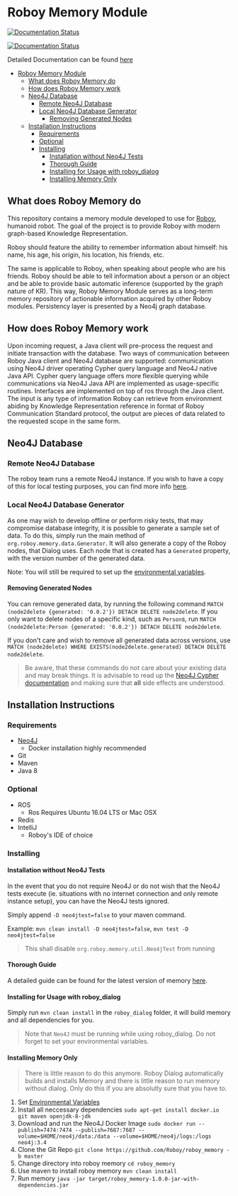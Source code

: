 # Roboy Memory Module

[![Documentation Status](https://readthedocs.org/projects/roboy-memory/badge/?version=latest)](http://roboy-memory.readthedocs.io/en/latest/?badge=latest)

[![Documentation Status](https://readthedocs.org/projects/roboy-memory/badge/?version=docs)](http://roboy-memory.readthedocs.io/en/develop/?badge=develop)

Detailed Documentation can be found [here](https://readthedocs.org/projects/roboy-memory)

- [Roboy Memory Module](#roboy-memory-module)
    - [What does Roboy Memory do](#what-does-roboy-memory-do)
    - [How does Roboy Memory work](#how-does-roboy-memory-work)
    - [Neo4J Database](#neo4j-database)
        - [Remote Neo4J Database](#remote-neo4j-database)
        - [Local Neo4J Database Generator](#local-neo4j-database-generator)
            - [Removing Generated Nodes](#removing-generated-nodes)
    - [Installation Instructions](#installation-instructions)
        - [Requirements](#requirements)
        - [Optional](#optional)
        - [Installing](#installing)
            - [Installation without Neo4J Tests](#installation-without-neo4j-tests)
            - [Thorough Guide](#thorough-guide)
            - [Installing for Usage with roboy_dialog](#installing-for-usage-with-roboydialog)
            - [Installing Memory Only](#installing-memory-only)

## What does Roboy Memory do

This repository contains a memory module developed to use for [Roboy](roboy.org), humanoid robot.
The goal of the project is to provide Roboy with modern graph-based Knowledge Representation.

Roboy should feature the ability to remember information about himself: his name, his age, his origin, his location, his friends,
etc.

The same is applicable to Roboy, when speaking about people who are his friends. Roboy should be able to tell information about a person or an object and be able to provide basic automatic inference (supported by the graph nature of KR). This way, Roboy Memory Module serves as a long-term memory repository of actionable information acquired by other Roboy modules. Persistency layer is presented by a Neo4j graph database.

## How does Roboy Memory work

Upon incoming request, a Java client will pre-process the request and initiate transaction with the database. Two ways of communication between Roboy Java client and Neo4J database are supported: communication using Neo4J driver operating Cypher query language and Neo4J native Java API. Cypher query language offers more flexible querying while communications via Neo4J Java API are implemented as usage-specific routines. Interfaces are implemented on top of ros through the Java client. The input is any type of information Roboy can retrieve from environment abiding by Knowledge Representation reference in format of Roboy Communication Standard protocol, the output are pieces of data related to the requested scope in the same form.

## Neo4J Database

### Remote Neo4J Database

The roboy team runs a remote Neo4J instance. If you wish to have a copy of this for local testing purposes, you can find more info [here](https://roboy-memory.readthedocs.io/en/latest/Usage/1_getting_started.html#local-neo4j-instance).

### Local Neo4J Database Generator

As one may wish to develop offline or perform risky tests, that may compromise database integrity, it is possible to generate a sample set of data. To do this, simply run the main method of `org.roboy.memory.data.Generator`. It will also generate a copy of the Roboy nodes, that Dialog uses. Each node that is created has a `Generated` property, with the version number of the generated data.

Note: You will still be required to set up the [environmental variables](https://roboy-memory.readthedocs.io/en/latest/Usage/1_getting_started.html#configuring-the-package).

#### Removing Generated Nodes

You can remove generated data, by running the following command `MATCH (node2delete {generated: '0.0.2'}) DETACH DELETE node2delete`. If you only want to delete nodes of a specific kind, such as `Person`s, run `MATCH (node2delete:Person {generated: '0.0.2'}) DETACH DELETE node2delete`.

If you don't care and wish to remove all generated data across versions, use `MATCH (node2delete) WHERE EXISTS(node2delete.generated) DETACH DELETE node2delete`.

> Be aware, that these commands do not care about your existing data and may break things. It is advisable to read up the [Neo4J Cypher documentation](https://neo4j.com/docs/developer-manual/3.4/cypher/clauses/delete/#delete-delete-a-node-with-all-its-relationships) and making sure that **all** side effects are understood.

## Installation Instructions

### Requirements

- [Neo4J](https://roboy-memory.readthedocs.io/en/latest/Usage/0_installation.html#local-neo4j-instance)
    - Docker installation highly recommended
- Git
- Maven
- Java 8

### Optional

- ROS
    - Ros Requires Ubuntu 16.04 LTS or Mac OSX
- Redis
- IntelliJ
    - Roboy's IDE of choice

### Installing

#### Installation without Neo4J Tests

In the event that you do not require Neo4J or do not wish that the Neo4J tests execute (ie. situations with no internet connection and only remote instance setup), you can have the Neo4J tests ignored.

Simply append `-D neo4jtest=false` to your maven command.

Example: `mvn clean install -D neo4jtest=false`, `mvn test -D neo4jtest=false`

> This shall disable `org.roboy.memory.util.Neo4jTest` from running

#### Thorough Guide

A detailed guide can be found for the latest version of memory [here](https://roboy-memory.readthedocs.io/en/latest/Usage/0_installation.html).

#### Installing for Usage with roboy_dialog

Simply run `mvn clean install` in the `roboy_dialog` folder, it will build memory and all dependencies for you.

> Note that `Neo4J` must be running while using roboy_dialog. Do not forget to set your environmental variables.

#### Installing Memory Only

> There is little reason to do this anymore. Roboy Dialog automatically builds and installs Memory and there is little reason to run memory without dialog. Only do this if you are absolutly sure that you have to.

1. Set [Environmental Variables](https://roboy-memory.readthedocs.io/en/latest/Usage/1_getting_started.html#configuring-the-package)
2. Install all neccessary dependencies `sudo apt-get install docker.io git maven openjdk-8-jdk`
3. Download and run the Neo4J Docker Image `sudo docker run --publish=7474:7474 --publish=7687:7687 --volume=$HOME/neo4j/data:/data --volume=$HOME/neo4j/logs:/logs neo4j:3.4`
4. Clone the Git Repo `git clone https://github.com/Roboy/roboy_memory -b master`
5. Change directory into roboy memory `cd roboy_memory`
6. Use maven to install roboy memory `mvn clean install`
7. Run memory `java -jar target/roboy_memory-1.0.0-jar-with-dependencies.jar`
